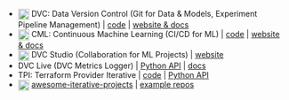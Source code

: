 - <img width="20px" style="vertical-align: text-top;" src="https://static.iterative.ai/logo/dvc.svg"/> DVC: Data Version Control (Git for Data & Models, Experiment Pipeline Management) | [code](https://github.com/iterative/dvc) | [website & docs](https://dvc.org)
- <img width="20px" style="vertical-align: text-top;" src="https://static.iterative.ai/logo/cml.svg"/> CML: Continuous Machine Learning (CI/CD for ML) | [code](https://github.com/iterative/cml) | [website & docs](https://cml.dev)
- <img width="20px" style="vertical-align: text-top;" src="https://static.iterative.ai/logo/studio.svg"/> DVC Studio (Collaboration for ML Projects) | [website](https://studio.iterative.ai)
- DVC Live (DVC Metrics Logger) | [Python API](https://github.com/iterative/dvclive) | [docs](https://dvc.org/doc/dvclive)
- TPI: Terraform Provider Iterative | [code](https://github.com/iterative/terraform-provider-iterative) | [Python API](https://github.com/iterative/tpi)
- <img width="20px" style="vertical-align: text-top;" src="https://static.iterative.ai/logo/enterprise.svg"/> [awesome-iterative-projects](https://github.com/iterative/awesome-iterative-projects) | [example repos](https://github.com/iterative?q=topic%3Aexample&type=public&language=&sort=stargazers#org-repositories)
